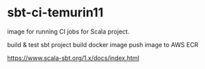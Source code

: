 # sbt-ci-temurin11

image for running CI jobs for Scala project.

build & test sbt project
build docker image
push image to AWS ECR

https://www.scala-sbt.org/1.x/docs/index.html
